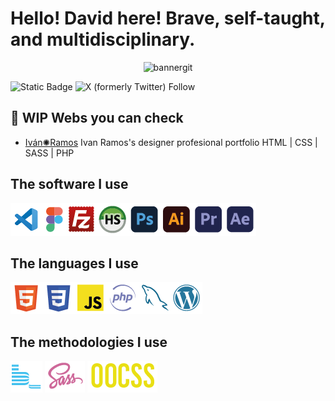 
# Hello! David here! Brave, self-taught, and multidisciplinary.
</div>
<div align="center">
<img src="https://i.ibb.co/wQKYGtV/bannergit.png" alt="bannergit" border="0">
</div>

  
![Static Badge](https://img.shields.io/badge/code_with_me-%23FAEA27) ![X (formerly Twitter) Follow](https://img.shields.io/twitter/follow/dangelrubio)
&nbsp;
## 🔧 WIP Webs you can check
- [Iván✺Ramos](https://ivaneferamos.previaweb.com) Ivan Ramos's designer profesional portfolio HTML | CSS | SASS | PHP 
&nbsp;
## The software I use
![VSCode](https://github.com/dangelrubio/dangelrubio/blob/main/img/VSCode.png)![Figma](https://github.com/dangelrubio/dangelrubio/blob/main/img/Figma.png)![FileZilla](https://github.com/dangelrubio/dangelrubio/blob/main/img/FileZilla.png)![HeidiSQL](https://github.com/dangelrubio/dangelrubio/blob/main/img/HeidiSQL.png)![Photoshop](https://github.com/dangelrubio/dangelrubio/blob/main/img/Ps.png)![Illustrator](https://github.com/dangelrubio/dangelrubio/blob/main/img/Ai.png)![Premiere](https://github.com/dangelrubio/dangelrubio/blob/main/img/Pr.png)![Afer Effects](https://github.com/dangelrubio/dangelrubio/blob/main/img/Ae.png)
&nbsp;
## The languages I use
![html5](https://github.com/dangelrubio/dangelrubio/blob/main/img/HTML5.png)![css3](https://github.com/dangelrubio/dangelrubio/blob/main/img/CSS3.png)![JavaScript](https://github.com/dangelrubio/dangelrubio/blob/main/img/JS.png)![PHP](https://github.com/dangelrubio/dangelrubio/blob/main/img/PHP.png)![MySQL](https://github.com/dangelrubio/dangelrubio/blob/main/img/MySQL.png)![WordPress Core](https://github.com/dangelrubio/dangelrubio/blob/main/img/WordPress.png)
&nbsp;
## The methodologies I use
![bem](https://github.com/dangelrubio/dangelrubio/blob/main/img/bem.png) ![sass](https://github.com/dangelrubio/dangelrubio/blob/main/img/sass.png) ![oocss](https://github.com/dangelrubio/dangelrubio/blob/main/img/oocss.png)
